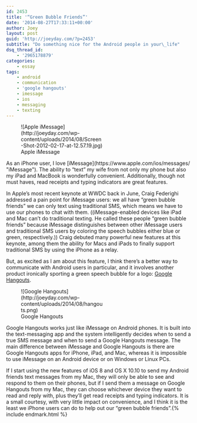 ```yaml
---
id: 2453
title: '“Green Bubble Friends”'
date: '2014-08-27T17:33:11+00:00'
author: Joey
layout: post
guid: 'http://joeyday.com/?p=2453'
subtitle: "Do something nice for the Android people in your\_life"
dsq_thread_id:
    - '2965178879'
categories:
    - essay
tags:
    - android
    - communication
    - 'google hangouts'
    - imessage
    - ios
    - messaging
    - texting
---
```


<figure aria-describedby="caption-attachment-2459" class="wp-caption alignleft" id="attachment_2459" style="width: 225px">![Apple iMessage](http://joeyday.com/wp-content/uploads/2014/08/Screen-Shot-2012-02-17-at-12.57.19.jpg)<figcaption class="wp-caption-text" id="caption-attachment-2459">Apple iMessage</figcaption></figure> As an iPhone user, I love [iMessage](https://www.apple.com/ios/messages/ "iMessage"). The ability to “text” my wife from not only my phone but also my iPad and MacBook is wonderfully convenient. Additionally, though not must haves, read receipts and typing indicators are great features.

In Apple’s most recent keynote at WWDC back in June, Craig Federighi addressed a pain point for iMessage users: we all have “green bubble friends” we can only text using traditional SMS, which means we have to use our phones to chat with them. ((iMessage-enabled devices like iPad and Mac can’t do traditional texting. He called these people “green bubble friends” because iMessage distinguishes between other iMessage users and traditional SMS users by coloring the speech bubbles either blue or green, respectively.)) Craig debuted many powerful new features at this keynote, among them the ability for Macs and iPads to finally support traditional SMS by using the iPhone as a relay.

But, as excited as I am about this feature, I think there’s a better way to communicate with Android users in particular, and it involves another product ironically sporting a green speech bubble for a logo: [Google Hangouts](https://www.google.com/hangouts/ "Google Hangouts").

<figure aria-describedby="caption-attachment-2460" class="wp-caption alignright" id="attachment_2460" style="width: 225px">![Google Hangouts](http://joeyday.com/wp-content/uploads/2014/08/hangouts.png)<figcaption class="wp-caption-text" id="caption-attachment-2460">Google Hangouts</figcaption></figure> Google Hangouts works just like iMessage on Android phones. It is built into the text-messaging app and the system intelligently decides when to send a true SMS message and when to send a Google Hangouts message. The main difference between iMessage and Google Hangouts is there are Google Hangouts apps for iPhone, iPad, and Mac, whereas it is impossible to use iMessage on an Android device or on Windows or Linux PCs.

If I start using the new features of iOS 8 and OS X 10.10 to send my Android friends text messages from my Mac, they will only be able to see and respond to them on their phones, but if I send them a message on Google Hangouts from my Mac, they can choose whichever device they want to read and reply with, plus they’ll get read receipts and typing indicators. It is a small courtesy, with very little impact on convenience, and I think it is the least we iPhone users can do to help out our “green bubble friends”.{% include endmark.html %}